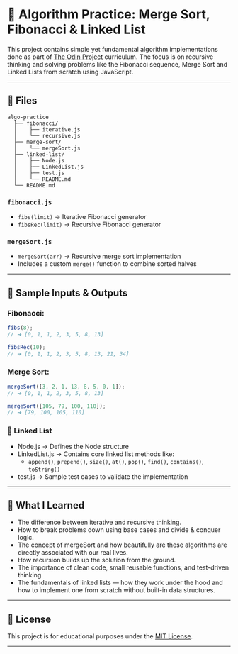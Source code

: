 # 🧠  Algorithm Practice: Merge Sort, Fibonacci & Linked List

This project contains simple yet fundamental algorithm implementations done as part of [The Odin Project](https://www.theodinproject.com/) curriculum. The focus is on recursive thinking and solving problems like the Fibonacci sequence, Merge Sort and Linked Lists from scratch using JavaScript.

---

## 📂 Files
```
algo-practice
  ├── fibonacci/
  │    ├── iterative.js
  │    └── recursive.js
  ├── merge-sort/
  │    └── mergeSort.js
  ├── linked-list/
  │    ├── Node.js
  │    ├── LinkedList.js
  │    ├── test.js
  │    └── README.md
  └── README.md

```

### `fibonacci.js`
- `fibs(limit)` → Iterative Fibonacci generator
- `fibsRec(limit)` → Recursive Fibonacci generator

### `mergeSort.js`
- `mergeSort(arr)` → Recursive merge sort implementation
- Includes a custom `merge()` function to combine sorted halves

---

## 🚀 Sample Inputs & Outputs

### Fibonacci:
```js
fibs(8); 
// ➜ [0, 1, 1, 2, 3, 5, 8, 13]

fibsRec(10); 
// ➜ [0, 1, 1, 2, 3, 5, 8, 13, 21, 34]
```

### Merge Sort:
```js
mergeSort([3, 2, 1, 13, 8, 5, 0, 1]);
// ➜ [0, 1, 1, 2, 3, 5, 8, 13]

mergeSort([105, 79, 100, 110]);
// ➜ [79, 100, 105, 110]
```

### 🧩 Linked List
- Node.js → Defines the Node structure
- LinkedList.js → Contains core linked list methods like:
  - `append()`, `prepend()`, `size()`, `at()`, `pop()`, `find()`, `contains()`, `toString()`
- test.js → Sample test cases to validate the implementation

---

## 🧩 What I Learned
- The difference between iterative and recursive thinking.
- How to break problems down using base cases and divide & conquer logic.
- The concept of mergeSort and how beautifully are these algorithms are directly associated with our real lives.
- How recursion builds up the solution from the ground.
- The importance of clean code, small reusable functions, and test-driven thinking.
- The fundamentals of linked lists — how they work under the hood and how to implement one from scratch without built-in data structures.



---

## 📄 License
This project is for educational purposes under the [MIT License](LICENSE).


---
